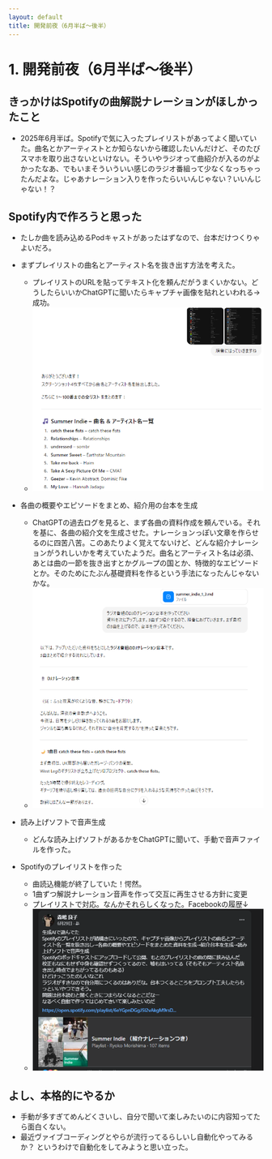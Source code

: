 ```yaml
---
layout: default
title: 開発前夜（6月半ば～後半）
---
```


# 1. 開発前夜（6月半ば～後半）
## きっかけはSpotifyの曲解説ナレーションがほしかったこと
  - 2025年6月半ば。Spotifyで気に入ったプレイリストがあってよく聞いていた。曲名とかアーティストとか知らないから確認したいんだけど、そのたびスマホを取り出さないといけない。そういやラジオって曲紹介が入るのがよかったなあ、でもいまそういういい感じのラジオ番組って少なくなっちゃったんだよな。じゃあナレーション入りを作ったらいいんじゃない？いいんじゃない！？
 
## Spotify内で作ろうと思った
  - たしか曲を読み込めるPodキャストがあったはずなので、台本だけつくりゃよいだろ。
  - まずプレイリストの曲名とアーティスト名を抜き出す方法を考えた。
    - プレイリストのURLを貼ってテキスト化を頼んだがうまくいかない。どうしたらいいかChatGPTに聞いたらキャプチャ画像を貼れといわれる→成功。
    - ![](images/01_zenya-2025-10-12-15-06-50.png)
  

 
  - 各曲の概要やエピソードをまとめ、紹介用の台本を生成
    - ChatGPTの過去ログを見ると、まず各曲の資料作成を頼んでいる。それを基に、各曲の紹介文を生成させた。ナレーションっぽい文章を作らせるのに四苦八苦。このあたりよく覚えてないけど、どんな紹介ナレーションがうれしいかを考えていたようだ。曲名とアーティスト名は必須、あとは曲の一節を抜き出すとかグループの国とか、特徴的なエピソードとか。そのためにたぶん基礎資料を作るという手法になったんじゃないかな。
    - ![](images/01_zenya-2025-10-12-15-14-17.png)


  - 読み上げソフトで音声生成
    - どんな読み上げソフトがあるかをChatGPTに聞いて、手動で音声ファイルを作った。
  
  - Spotifyのプレイリストを作った
    - 曲読込機能が終了していた！愕然。
    - 1曲ずつ解説ナレーション音声を作って交互に再生させる方針に変更
    - プレイリストで対応。なんかそれらしくなった。Facebookの履歴↓
    - ![](images/01_zenya-2025-10-12-15-34-12.png)
##   よし、本格的にやるか
- 手動が多すぎてめんどくさいし、自分で聞いて楽しみたいのに内容知ってたら面白くない。
-  最近ヴァイブコーディングとやらが流行ってるらしいし自動化やってみるか？
  というわけで自動化をしてみようと思い立った。

